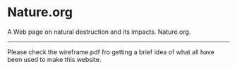 # Nature.org



A Web page on natural destruction and its impacts. Nature.org.

------------------------------------------------------------------------------------------------------------------

Please check the wireframe.pdf fro getting a brief idea of what all have been used to make this website.
